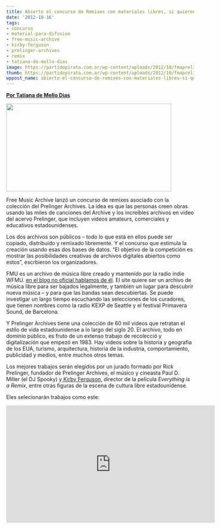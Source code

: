 ```yaml
---
title: Abierto el concurso de Remixes con materiales libres, si quieren participar!
date: '2012-10-16'
tags:
- concurso
- material-para-difusion
- free-music-archive
- kirby-ferguson
- prelinger-archives
- remix
- tatiana-de-mello-dias
image: https://partidopirata.com.ar/wp-content/uploads/2012/10/fmaprelinger.jpg
thumb: https://partidopirata.com.ar/wp-content/uploads/2012/10/fmaprelinger-150x150.jpg
wppost_name: abierto-el-concurso-de-remixes-con-materiales-libres-si-quieren-participar
---
```


<strong><a href="http://blogs.estadao.com.br/tatiana-dias/novas-musicas-velhos-videos-e-um-festival-de-remix/" target="_blank">Por Tatiana de Mello Dias</a></strong>

<a href="https://partidopirata.com.ar/wp-content/uploads/2012/10/fmaprelinger.jpg"><img class="aligncenter size-full wp-image-6878" title="fmaprelinger" src="https://partidopirata.com.ar/wp-content/uploads/2012/10/fmaprelinger.jpg" alt="" width="443" height="236" /></a>

Free Music Archive lanzó un concurso de remixes asociado con la colección del Prelinger Archives. La idea es que las personas creen obras usando las miles de canciones del Archive y los increíbles archivos en video del acervo Prelinger, que incluyen videos amateurs, comerciales y educativos estadounidenses.

Los dos archivos son públicos – todo lo que está en ellos puede ser copiado, distribuído y remixado libremente. Y el concurso que estimula la creación usando esas dos bases de datos. “El objetivo de la competición es mostrar las posibilidades creativas de archivos digitales abiertos como estos”, escrbieron los organizadores.

FMU es un archivo de música libre creado y mantenido por la radio indie WFMU. <a href="http://partido-pirata.blogspot.com/2010/09/necesitamos-estar-dispuestos.html" target="_blank">en el blog no oficial hablamos de él</a>. El site quiere ser un archivo de música libre para ser bajados legalmente, y también un lugar para descubrir nueva música – y para que las bandas sean descubiertas. Se puede investigar un largo tiempo escuchando las selecciones de los curadores, que tienen nombres como la radio KEXP de Seattle y el festival Primavera Sound, de Barcelona.

Y Prelinger Archives tiene una colección de 60 mil videos que retratan el estilo de vida estadounidense a lo largo del siglo 20. El archivo, todo en dominio público, es fruto de un extenso trabajo de recolecció y digitalización que empezó en 1983. Hay videos sobre la historia y geografia de los EUA, turismo, arquitectura, historia de la industria, comportamiento, publicidad y medios, entre muchos otros temas.

Los mejores trabajos serán elegidos por un jurado formado por Rick Prelinger, fundador de Prelinger Archives, el músico y cineasta Paul D. Miller (el DJ Spooky) y<a href="https://partidopirata.com.ar/6671/todos-plagiamos-inclusive-bob-dylan-kirby-ferguson"> Kirby Ferguson,</a> director de la película <em>Everything is a Remix</em>, entre otras figuras de la escena de cultura libre estadounidense.

Eles selecionarán trabajos como este:

<center>
<iframe src="http://www.youtube.com/embed/dHLKpd08lG4" frameborder="0" width="560" height="315"></iframe></center>
